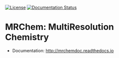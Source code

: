 [![License](https://img.shields.io/badge/license-%20LGPLv3-blue.svg)](../master/LICENSE)
[![Documentation Status](https://readthedocs.org/projects/mrchem/badge/?version=latest)](http://mrchem.readthedocs.io/en/latest/?badge=latest)


# MRChem: MultiResolution Chemistry

- Documentation: http://mrchemdoc.readthedocs.io
